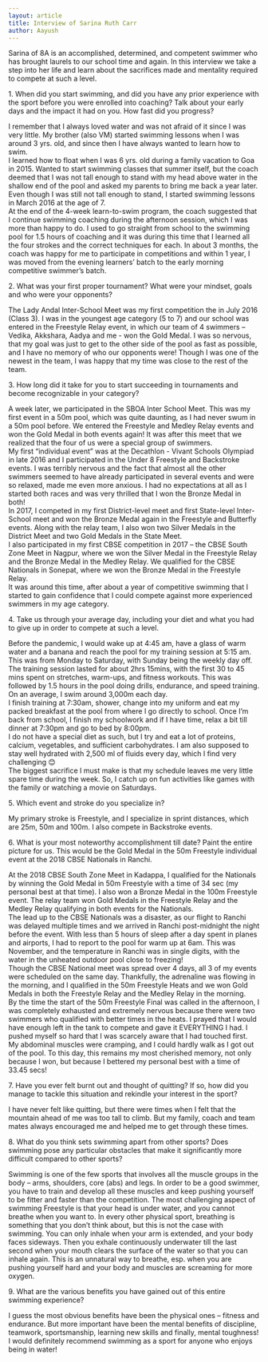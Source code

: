 ```yaml
---
layout: article
title: Interview of Sarina Ruth Carr
author: Aayush
---
```


Sarina of 8A is an accomplished, determined, and competent swimmer who has brought laurels to our school time and again. In this interview we take a step into her life and learn about the sacrifices made and mentality required to compete at such a level.  

1\. When did you start swimming, and did you have any prior experience with the sport before you were enrolled into coaching? Talk about your early days and the impact it had on you. How fast did you progress?  

I remember that I always loved water and was not afraid of it since I was very little. My brother (also VM) started swimming lessons when I was around 3 yrs. old, and since then I have always wanted to learn how to swim.  
I learned how to float when I was 6 yrs. old during a family vacation to Goa in 2015\. Wanted to start swimming classes that summer itself, but the coach deemed that I was not tall enough to stand with my head above water in the shallow end of the pool and asked my parents to bring me back a year later. Even though I was still not tall enough to stand, I started swimming lessons in March 2016 at the age of 7.  
At the end of the 4-week learn-to-swim program, the coach suggested that I continue swimming coaching during the afternoon session, which I was more than happy to do. I used to go straight from school to the swimming pool for 1.5 hours of coaching and it was during this time that I learned all the four strokes and the correct techniques for each. In about 3 months, the coach was happy for me to participate in competitions and within 1 year, I was moved from the evening learners’ batch to the early morning competitive swimmer’s batch.  

2\. What was your first proper tournament? What were your mindset, goals and who were your opponents?  

The Lady Andal Inter-School Meet was my first competition the in July 2016 (Class 3). I was in the youngest age category (5 to 7) and our school was entered in the Freestyle Relay event, in which our team of 4 swimmers – Vedika, Akkshara, Aadya and me - won the Gold Medal. I was so nervous, that my goal was just to get to the other side of the pool as fast as possible, and I have no memory of who our opponents were! Though I was one of the newest in the team, I was happy that my time was close to the rest of the team.  

3\. How long did it take for you to start succeeding in tournaments and become recognizable in your category?  

A week later, we participated in the SBOA Inter School Meet. This was my first event in a 50m pool, which was quite daunting, as I had never swum in a 50m pool before. We entered the Freestyle and Medley Relay events and won the Gold Medal in both events again! It was after this meet that we realized that the four of us were a special group of swimmers.  
My first “individual event” was at the Decathlon - Vivant Schools Olympiad in late 2016 and I participated in the Under 8 Freestyle and Backstroke events. I was terribly nervous and the fact that almost all the other swimmers seemed to have already participated in several events and were so relaxed, made me even more anxious. I had no expectations at all as I started both races and was very thrilled that I won the Bronze Medal in both!  
In 2017, I competed in my first District-level meet and first State-level Inter-School meet and won the Bronze Medal again in the Freestyle and Butterfly events. Along with the relay team, I also won two Silver Medals in the District Meet and two Gold Medals in the State Meet.  
I also participated in my first CBSE competition in 2017 – the CBSE South Zone Meet in Nagpur, where we won the Silver Medal in the Freestyle Relay and the Bronze Medal in the Medley Relay. We qualified for the CBSE Nationals in Sonepat, where we won the Bronze Medal in the Freestyle Relay.  
It was around this time, after about a year of competitive swimming that I started to gain confidence that I could compete against more experienced swimmers in my age category.  

4\. Take us through your average day, including your diet and what you had to give up in order to compete at such a level.  

Before the pandemic, I would wake up at 4:45 am, have a glass of warm water and a banana and reach the pool for my training session at 5:15 am. This was from Monday to Saturday, with Sunday being the weekly day off. The training session lasted for about 2hrs 15mins, with the first 30 to 45 mins spent on stretches, warm-ups, and fitness workouts. This was followed by 1.5 hours in the pool doing drills, endurance, and speed training. On an average, I swim around 3,000m each day.  
I finish training at 7:30am, shower, change into my uniform and eat my packed breakfast at the pool from where I go directly to school. Once I’m back from school, I finish my schoolwork and if I have time, relax a bit till dinner at 7:30pm and go to bed by 8:00pm.  
I do not have a special diet as such, but I try and eat a lot of proteins, calcium, vegetables, and sufficient carbohydrates. I am also supposed to stay well hydrated with 2,500 ml of fluids every day, which I find very challenging 😊  
The biggest sacrifice I must make is that my schedule leaves me very little spare time during the week. So, I catch up on fun activities like games with the family or watching a movie on Saturdays.  

5\. Which event and stroke do you specialize in?  

My primary stroke is Freestyle, and I specialize in sprint distances, which are 25m, 50m and 100m. I also compete in Backstroke events.  

6\. What is your most noteworthy accomplishment till date? Paint the entire picture for us. This would be the Gold Medal in the 50m Freestyle individual event at the 2018 CBSE Nationals in Ranchi.  

At the 2018 CBSE South Zone Meet in Kadappa, I qualified for the Nationals by winning the Gold Medal in 50m Freestyle with a time of 34 sec (my personal best at that time). I also won a Bronze Medal in the 100m Freestyle event. The relay team won Gold Medals in the Freestyle Relay and the Medley Relay qualifying in both events for the Nationals.  
The lead up to the CBSE Nationals was a disaster, as our flight to Ranchi was delayed multiple times and we arrived in Ranchi post-midnight the night before the event. With less than 5 hours of sleep after a day spent in planes and airports, I had to report to the pool for warm up at 6am. This was November, and the temperature in Ranchi was in single digits, with the water in the unheated outdoor pool close to freezing!  
Though the CBSE National meet was spread over 4 days, all 3 of my events were scheduled on the same day. Thankfully, the adrenaline was flowing in the morning, and I qualified in the 50m Freestyle Heats and we won Gold Medals in both the Freestyle Relay and the Medley Relay in the morning.  
By the time the start of the 50m Freestyle Final was called in the afternoon, I was completely exhausted and extremely nervous because there were two swimmers who qualified with better times in the heats. I prayed that I would have enough left in the tank to compete and gave it EVERYTHING I had. I pushed myself so hard that I was scarcely aware that I had touched first. My abdominal muscles were cramping, and I could hardly walk as I got out of the pool. To this day, this remains my most cherished memory, not only because I won, but because I bettered my personal best with a time of 33.45 secs!  

7\. Have you ever felt burnt out and thought of quitting? If so, how did you manage to tackle this situation and rekindle your interest in the sport?  

I have never felt like quitting, but there were times when I felt that the mountain ahead of me was too tall to climb. But my family, coach and team mates always encouraged me and helped me to get through these times.  

8\. What do you think sets swimming apart from other sports? Does swimming pose any particular obstacles that make it significantly more difficult compared to other sports?  

Swimming is one of the few sports that involves all the muscle groups in the body – arms, shoulders, core (abs) and legs. In order to be a good swimmer, you have to train and develop all these muscles and keep pushing yourself to be fitter and faster than the competition. The most challenging aspect of swimming Freestyle is that your head is under water, and you cannot breathe when you want to. In every other physical sport, breathing is something that you don’t think about, but this is not the case with swimming. You can only inhale when your arm is extended, and your body faces sideways. Then you exhale continuously underwater till the last second when your mouth clears the surface of the water so that you can inhale again. This is an unnatural way to breathe, esp. when you are pushing yourself hard and your body and muscles are screaming for more oxygen.  

9\. What are the various benefits you have gained out of this entire swimming experience?  

I guess the most obvious benefits have been the physical ones – fitness and endurance. But more important have been the mental benefits of discipline, teamwork, sportsmanship, learning new skills and finally, mental toughness! I would definitely recommend swimming as a sport for anyone who enjoys being in water!